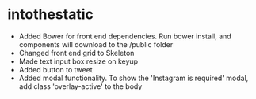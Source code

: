 intothestatic
=============

- Added Bower for front end dependencies. Run bower install, and components will download to the /public folder
- Changed front end grid to Skeleton
- Made text input box resize on keyup
- Added button to tweet
- Added modal functionality. To show the 'Instagram is required' modal, add class 'overlay-active' to the body


